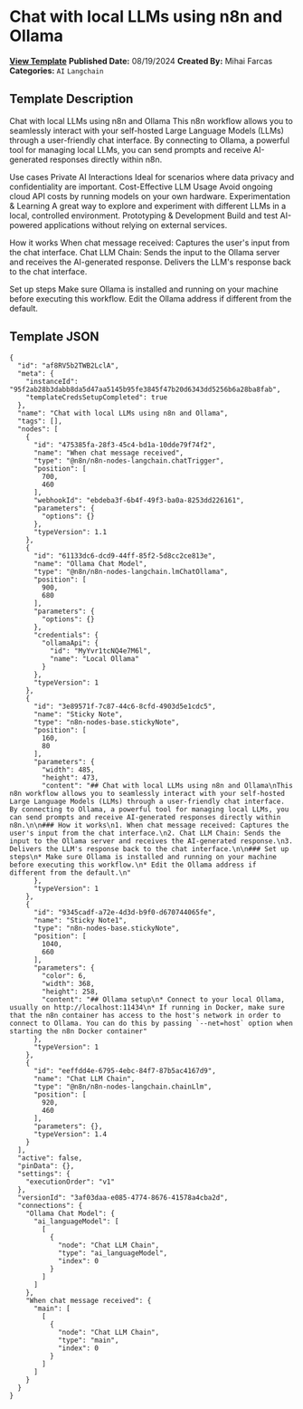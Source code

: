 # Chat with local LLMs using n8n and Ollama

**[View Template](https://n8n.io/workflows/2384-/)**  **Published Date:** 08/19/2024  **Created By:** Mihai Farcas  **Categories:** `AI` `Langchain`  

## Template Description

Chat with local LLMs using n8n and Ollama
This n8n workflow allows you to seamlessly interact with your self-hosted Large Language Models (LLMs) through a user-friendly chat interface. By connecting to Ollama, a powerful tool for managing local LLMs, you can send prompts and receive AI-generated responses directly within n8n.

Use cases
Private AI Interactions
Ideal for scenarios where data privacy and confidentiality are important.
Cost-Effective LLM Usage
Avoid ongoing cloud API costs by running models on your own hardware.
Experimentation & Learning
A great way to explore and experiment with different LLMs in a local, controlled environment.
Prototyping & Development
Build and test AI-powered applications without relying on external services.

How it works
When chat message received: Captures the user's input from the chat interface.
Chat LLM Chain: Sends the input to the Ollama server and receives the AI-generated response.
Delivers the LLM's response back to the chat interface.

Set up steps
Make sure Ollama is installed and running on your machine before executing this workflow.
Edit the Ollama address if different from the default.


## Template JSON

```
{
  "id": "af8RV5b2TWB2LclA",
  "meta": {
    "instanceId": "95f2ab28b3dabb8da5d47aa5145b95fe3845f47b20d6343dd5256b6a28ba8fab",
    "templateCredsSetupCompleted": true
  },
  "name": "Chat with local LLMs using n8n and Ollama",
  "tags": [],
  "nodes": [
    {
      "id": "475385fa-28f3-45c4-bd1a-10dde79f74f2",
      "name": "When chat message received",
      "type": "@n8n/n8n-nodes-langchain.chatTrigger",
      "position": [
        700,
        460
      ],
      "webhookId": "ebdeba3f-6b4f-49f3-ba0a-8253dd226161",
      "parameters": {
        "options": {}
      },
      "typeVersion": 1.1
    },
    {
      "id": "61133dc6-dcd9-44ff-85f2-5d8cc2ce813e",
      "name": "Ollama Chat Model",
      "type": "@n8n/n8n-nodes-langchain.lmChatOllama",
      "position": [
        900,
        680
      ],
      "parameters": {
        "options": {}
      },
      "credentials": {
        "ollamaApi": {
          "id": "MyYvr1tcNQ4e7M6l",
          "name": "Local Ollama"
        }
      },
      "typeVersion": 1
    },
    {
      "id": "3e89571f-7c87-44c6-8cfd-4903d5e1cdc5",
      "name": "Sticky Note",
      "type": "n8n-nodes-base.stickyNote",
      "position": [
        160,
        80
      ],
      "parameters": {
        "width": 485,
        "height": 473,
        "content": "## Chat with local LLMs using n8n and Ollama\nThis n8n workflow allows you to seamlessly interact with your self-hosted Large Language Models (LLMs) through a user-friendly chat interface. By connecting to Ollama, a powerful tool for managing local LLMs, you can send prompts and receive AI-generated responses directly within n8n.\n\n### How it works\n1. When chat message received: Captures the user's input from the chat interface.\n2. Chat LLM Chain: Sends the input to the Ollama server and receives the AI-generated response.\n3. Delivers the LLM's response back to the chat interface.\n\n### Set up steps\n* Make sure Ollama is installed and running on your machine before executing this workflow.\n* Edit the Ollama address if different from the default.\n"
      },
      "typeVersion": 1
    },
    {
      "id": "9345cadf-a72e-4d3d-b9f0-d670744065fe",
      "name": "Sticky Note1",
      "type": "n8n-nodes-base.stickyNote",
      "position": [
        1040,
        660
      ],
      "parameters": {
        "color": 6,
        "width": 368,
        "height": 258,
        "content": "## Ollama setup\n* Connect to your local Ollama, usually on http://localhost:11434\n* If running in Docker, make sure that the n8n container has access to the host's network in order to connect to Ollama. You can do this by passing `--net=host` option when starting the n8n Docker container"
      },
      "typeVersion": 1
    },
    {
      "id": "eeffdd4e-6795-4ebc-84f7-87b5ac4167d9",
      "name": "Chat LLM Chain",
      "type": "@n8n/n8n-nodes-langchain.chainLlm",
      "position": [
        920,
        460
      ],
      "parameters": {},
      "typeVersion": 1.4
    }
  ],
  "active": false,
  "pinData": {},
  "settings": {
    "executionOrder": "v1"
  },
  "versionId": "3af03daa-e085-4774-8676-41578a4cba2d",
  "connections": {
    "Ollama Chat Model": {
      "ai_languageModel": [
        [
          {
            "node": "Chat LLM Chain",
            "type": "ai_languageModel",
            "index": 0
          }
        ]
      ]
    },
    "When chat message received": {
      "main": [
        [
          {
            "node": "Chat LLM Chain",
            "type": "main",
            "index": 0
          }
        ]
      ]
    }
  }
}
```
